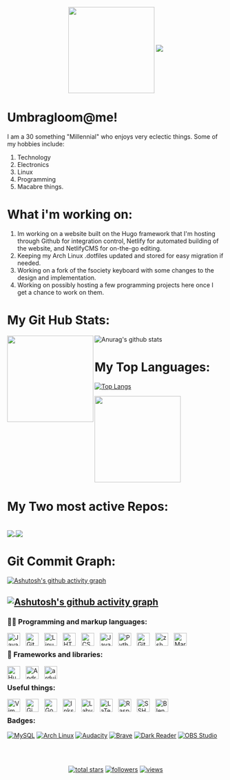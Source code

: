 <!-- Typing SVG by DenverCoder1 - https://github.com/DenverCoder1/readme-typing-svg -->
<p align="center">
<img src="https://media.giphy.com/media/37Uer6MbSlFgA/giphy.gif" width="200" height="200" align="center"/>
  <a href="https://github.com/DenverCoder1/readme-typing-svg"><img src="https://readme-typing-svg.demolab.com/?lines=Just%20a%20dude%20who%20likes%20tech%20stuff.;Enjoys%20coding.;Always%20learning%20new%20things;Enjoys%20the%20Macabre&font=Deja%20Vu&center=true&width=440&height=45&color=bd00ff&vCenter=true&size=22&pause=1000"></a>
</p>

# Umbragloom@me!
I am a 30 something "Millennial" who enjoys very eclectic things. Some of my hobbies include:

1. Technology
2. Electronics
3. Linux
4. Programming
5. Macabre things.

# What i'm working on:
1. Im working on a website built on the Hugo framework that I'm hosting through Github for integration control, Netlify for automated building of the website, and NetlifyCMS for on-the-go editing. 
2. Keeping my Arch Linux .dotfiles updated and stored for easy migration if needed. 
3. Working on a fork of the fsociety keyboard with some changes to the design and implementation. 
4. Working on possibly hosting a few programming projects here once I get a chance to work on them.

# My Git Hub Stats:
![Anurag's github stats](https://github-readme-stats.vercel.app/api?username=Umbragloom&show_icons=true&bg_color=000b1e&title_color=00ff00&icon_color=0abdc6&text_color=bd00ff&border_color=00ff00&h&border_radius=20&include_all_commits=true) <img src="https://media.giphy.com/media/YrTXcn2uKFbJvVvJgY/giphy.gif" width="200" height="200" align="left">

# My Top Languages:
[![Top Langs](https://github-readme-stats.vercel.app/api/top-langs/?username=anuraghazra&layout=compact&show_icons=true&bg_color=000b1e&title_color=00ff00&icon_color=0abdc6&text_color=bd00ff&border_color=00ff00&h&border_radius=20&include_all_commits=true&hide=javascript&card_width=500)](https://github.com/anuraghazra/github-readme-stats) 

<img src="https://media.giphy.com/media/1DKVMPqxI3CO1VZmX1/giphy.gif" width="200" height="200" align="center"/>

<br>

# My Two most active Repos:

<br>

<a href="https://github.com/Mathie-Josh/Arch_laptop">
  <img align="center" src="https://github-readme-stats.vercel.app/api/pin/?username=Umbragloom&repo=Arch_laptop&show_icons=true&bg_color=000b1e&title_color=00ff00&icon_color=0abdc6&text_color=bd00ff&border_color=00ff00&h&border_radius=20&show_owner=true" />
</a>
<a href="https://github.com/Mathie-Josh/website">
  <img align="center" src="https://github-readme-stats.vercel.app/api/pin/?username=Umbragloom&repo=website&show_icons=true&bg_color=000b1e&title_color=00ff00&icon_color=0abdc6&text_color=bd00ff&border_color=00ff00&h&border_radius=20&show_owner=true" />
</a>

# Git Commit Graph: 
[![Ashutosh's github activity graph](https://github-readme-activity-graph.vercel.app/graph?username=Umbragloom&bg_color=000b1e&color=00ff00&line=d300c4&point=0abdc6&title_color=00ff00&area=true&area_color=00ff00&hide_border=false&)](https://github.com/ashutosh00710/github-readme-activity-graph)

[![Ashutosh's github activity graph](https://activity-graph.herokuapp.com/graph?username=Umbragloom&bg_color=000b1e&color=00ff00&line=d300c4&point=0abdc6&title_color=00ff00&area=true&area_color=00ff00&hide_border=false&)](https://github.com/ashutosh00710/github-readme-activity-graph)
---

### 👨‍💻 Programming and markup languages:

<img align="left" alt="Java" width="30px" style="padding-right:10px;" src="https://cdn.jsdelivr.net/gh/devicons/devicon/icons/java/java-original.svg"/>
<img align="left" alt="Git" width="30px" style="padding-right:10px;" src="https://cdn.jsdelivr.net/gh/devicons/devicon/icons/git/git-original.svg" />
<img align="left" alt="Linux" width="30px" style="padding-right:10px;" src="https://cdn.jsdelivr.net/gh/devicons/devicon/icons/linux/linux-original.svg" />
<img align="left" alt="HTML" width="30px" style="padding-right:10px;" src="https://cdn.jsdelivr.net/gh/devicons/devicon/icons/html5/html5-plain.svg" />
<img align="left" alt="CSS" width="30px" style="padding-right:10px;" src="https://cdn.jsdelivr.net/gh/devicons/devicon/icons/css3/css3-plain.svg" />
<img align="left" alt="JavaScript" width="30px" style="padding-right:10px;" src="https://cdn.jsdelivr.net/gh/devicons/devicon/icons/javascript/javascript-plain.svg" />
<img align="left" alt="Python" width="30px" style="padding-right:10px;" src="https://cdn.jsdelivr.net/gh/devicons/devicon/icons/python/python-plain.svg" />
<img align="left" alt="GitHub" width="30px" style="padding-right:10px;" src="https://cdn.jsdelivr.net/gh/devicons/devicon/icons/github/github-original.svg" />
<img align="left" alt="zsh" width="30px" style="padding-right:10px;" src="https://cdn.jsdelivr.net/gh/devicons/devicon/icons/bash/bash-original.svg" />
<img align="left" alt="Markdown" width="30px" style="padding-right:10px;" src="https://cdn.jsdelivr.net/gh/devicons/devicon/icons/markdown/markdown-original.svg" />

<br>

### 🧰 Frameworks and libraries:

<img align="left" alt="Hugo" width="30px" style="padding-right:10px;" src="https://cdn.jsdelivr.net/gh/devicons/devicon/icons/hugo/hugo-original.svg" />
<img align="left" alt="Android" width="30px" style="padding-right:10px;" src="https://cdn.jsdelivr.net/gh/devicons/devicon/icons/android/android-original-wordmark.svg" />
<img align="left" alt="arduino" width="30px" style="padding-right:10px;" src="https://cdn.jsdelivr.net/gh/devicons/devicon/icons/arduino/arduino-original-wordmark.svg" />

<br>

### Useful things:
<img align="left" alt="Vim" width="30px" style="padding-right:10px;" src="https://cdn.jsdelivr.net/gh/devicons/devicon/icons/vim/vim-original.svg" />
<img align="left" alt="Gimp" width="30px" style="padding-right:10px;" src="https://cdn.jsdelivr.net/gh/devicons/devicon/icons/gimp/gimp-original.svg" />
<img align="left" alt="Godot" width="30px" style="padding-right:10px;" src="https://cdn.jsdelivr.net/gh/devicons/devicon/icons/godot/godot-original.svg" />
<img align="left" alt="Inkscape" width="30px" style="padding-right:10px;" src="https://cdn.jsdelivr.net/gh/devicons/devicon/icons/inkscape/inkscape-original.svg" />
<img align="left" alt="Labview" width="30px" style="padding-right:10px;" src="https://cdn.jsdelivr.net/gh/devicons/devicon/icons/labview/labview-original.svg" />
<img align="left" alt="LaTeX" width="30px" style="padding-right:10px;" src="https://cdn.jsdelivr.net/gh/devicons/devicon/icons/latex/latex-original.svg" />
<img align="left" alt="Raspberry Pi" width="30px" style="padding-right:10px;" src="https://cdn.jsdelivr.net/gh/devicons/devicon/icons/raspberrypi/raspberrypi-original.svg" />
<img align="left" alt="SSH" width="30px" style="padding-right:10px;" src="https://cdn.jsdelivr.net/gh/devicons/devicon/icons/ssh/ssh-original-wordmark.svg" />
<img align="left" alt="Blender" width="30px" style="padding-right:10px;" src="https://cdn.jsdelivr.net/gh/devicons/devicon/icons/blender/blender-original.svg" />

<br>

### Badges:
<a href="#"><img alt="MySQL" src="https://img.shields.io/badge/MySQL-00f.svg?logo=mysql&logoColor=white"></a>
 <a href="#"><img alt="Arch Linux" src="https://img.shields.io/badge/Arch%20Linux-1793D1.svg?logo=arch-linux&logoColor=white"></a>
 <a href="#"><img alt="Audacity" src="https://img.shields.io/badge/-Audacity-0000CC?logo=audacity&logoColor=white"></a>
<a href="#"><img alt="Brave" src="https://img.shields.io/badge/-Brave-FB542B?logo=brave&logoColor=white"></a>
 <a href="#"><img alt="Dark Reader" src="https://img.shields.io/badge/-Dark%20Reader-141E24?logo=dark-reader&logoColor=white"></a>
 <a href="#"><img alt="OBS Studio" src="https://img.shields.io/badge/-OBS-302E31?logo=obs-studio&logoColor=white"></a>
 
 
<br>
<br>

<!-- Social badges section -->
<!-- Badges with custom icons - https://github.com/DenverCoder1/custom-icon-badges -->
<!-- View counter - https://github.com/DenverCoder1/Simple-View-Counter -->
<p align="center">
 
 
  <a href="https://github.com/umbragloom?tab=repositories&sort=stargazers">
    <img alt="total stars" title="Total stars on GitHub" src="https://custom-icon-badges.demolab.com/github/stars/Umbragloom?color=55960c&style=for-the-badge&labelColor=488207&logo=star"/></a>
  <a href="https://github.com/Umbragloom?tab=followers">
    <img alt="followers" title="Follow me on Github" src="https://custom-icon-badges.demolab.com/github/followers/Umbragloom?color=236ad3&labelColor=1155ba&style=for-the-badge&logo=person-add&label=Follow&logoColor=white"/></a>
  <a href="https://github.com/Umbragloom?tab=Simple-View-Counter">
    <img alt="views" title="GitHub profile views" src="https://freshidea.com/jonah/app/DenverCoder1-profile-views"/></a>
</p>
